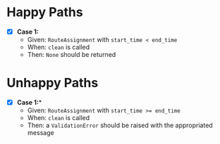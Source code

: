 # Happy Paths
- [x] **Case 1:**
	- Given: `RouteAssignment` with `start_time < end_time`
	- When: `clean` is called
	- Then: `None` should be returned
# Unhappy Paths
- [x] **Case 1:***
	- Given: `RouteAssignment` with `start_time >= end_time`
	- When: `clean` is called
	- Then: a `ValidationError` should be raised with the appropriated message